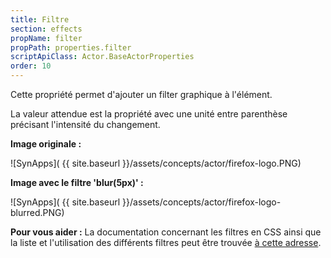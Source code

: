 ```yaml
---
title: Filtre
section: effects
propName: filter
propPath: properties.filter
scriptApiClass: Actor.BaseActorProperties
order: 10
---
```

Cette propriété permet d'ajouter un filter graphique à l'élément.

La valeur attendue est la propriété avec une unité entre parenthèse précisant l'intensité du changement.

**Image originale :**

![SynApps]( {{ site.baseurl }}/assets/concepts/actor/firefox-logo.PNG)

**Image avec le filtre 'blur(5px)' :**

![SynApps]( {{ site.baseurl }}/assets/concepts/actor/firefox-logo-blurred.PNG)


**Pour vous aider :**
La documentation concernant les filtres en CSS ainsi que la liste et l'utilisation des différents filtres peut être trouvée [à cette adresse](https://developer.mozilla.org/fr/docs/Web/CSS/cursor).
